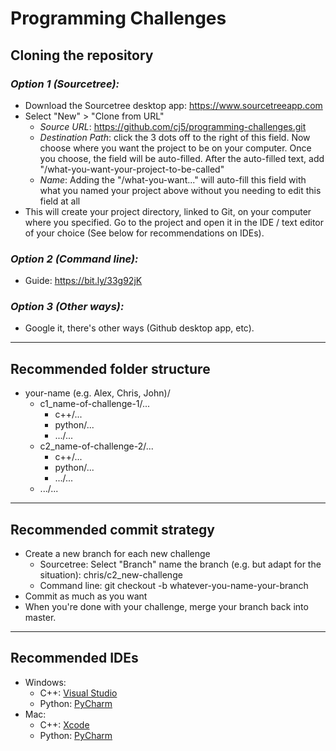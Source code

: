# Programming Challenges
## **Cloning the repository**
### *Option 1 (Sourcetree):*
* Download the Sourcetree desktop app: https://www.sourcetreeapp.com
* Select "New" > "Clone from URL"
  * *Source URL*: https://github.com/cj5/programming-challenges.git
  * *Destination Path*: click the 3 dots off to the right of this field. Now choose where you want the project to be on your computer. Once you choose, the field will be auto-filled. After the auto-filled text, add "/what-you-want-your-project-to-be-called"
  * *Name*: Adding the "/what-you-want..." will auto-fill this field with what you named your project above without you needing to edit this field at all
* This will create your project directory, linked to Git, on your computer where you specified. Go to the project and open it in the IDE / text editor of your choice (See below for recommendations on IDEs).
### *Option 2 (Command line):*
* Guide: https://bit.ly/33g92jK
### *Option 3 (Other ways):*
* Google it, there's other ways (Github desktop app, etc).
---
## **Recommended folder structure**
* your-name (e.g. Alex, Chris, John)/
  * c1_name-of-challenge-1/...
    * c++/...
    * python/...
    * .../...
  * c2_name-of-challenge-2/...
    * c++/...
    * python/...
    * .../...
  * .../...
---
## **Recommended commit strategy**
* Create a new branch for each new challenge
  * Sourcetree: Select "Branch" name the branch (e.g. but adapt for the situation): chris/c2_new-challenge
  * Command line: git checkout -b whatever-you-name-your-branch
* Commit as much as you want
* When you're done with your challenge, merge your branch back into master.
---
## **Recommended IDEs**
* Windows:
  * C++: [Visual Studio](https://visualstudio.microsoft.com/)
  * Python: [PyCharm](https://www.jetbrains.com/pycharm/)
* Mac:
  * C++: [Xcode](https://apps.apple.com/us/app/xcode/id497799835?mt=12)
  * Python: [PyCharm](https://www.jetbrains.com/pycharm/)
